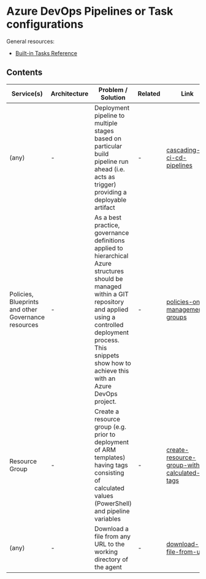 # Azure DevOps Pipelines or Task configurations
General resources:
* [Built-in Tasks Reference](https://docs.microsoft.com/en-us/azure/devops/pipelines/tasks/?view=azure-devops)

<!-- Note: Edit tables with https://www.tablesgenerator.com/markdown_tables -->

## Contents

| Service(s)                      | Architecture                | Problem / Solution                      | Related | Link                            |
|---------------------------------|-----------------------------|-----------------------------------------|---------|---------------------------------|
| (any) | - | Deployment pipeline to multiple stages based on particular build pipeline run ahead (i.e. acts as trigger) providing a deployable artifact  | - | [cascading-ci-cd-pipelines](./cascading-ci-cd-pipelines) |
| Policies, Blueprints and other Governance resources | - | As a best practice, governance definitions applied to hierarchical Azure structures should be managed within a GIT repository and applied using a controlled deployment process. This snippets show how to achieve this with an Azure DevOps project.  | - | [policies-on-management-groups](./policies-on-management-groups) |
| Resource Group | - | Create a resource group (e.g. prior to deployment of ARM templates) having tags consisting of calculated values (PowerShell) and pipeline variables | - | [create-resource-group-with-calculated-tags](./create-resource-group-with-calculated-tags) |
| (any) | - | Download a file from any URL to the working directory of the agent | - | [download-file-from-url](./download-file-from-url) |

